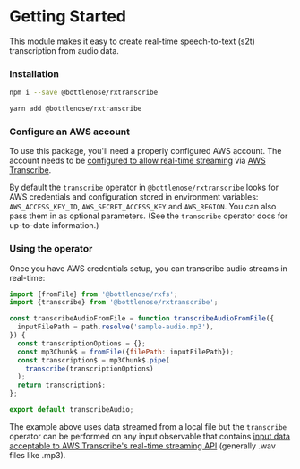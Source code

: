 # Getting Started

This module makes it easy to create real-time speech-to-text (s2t) transcription from audio data.
### Installation
```bash
npm i --save @bottlenose/rxtranscribe
```

```bash
yarn add @bottlenose/rxtranscribe
```

### Configure an AWS account
To use this package, you'll need a properly configured AWS account.  The account needs to be [configured to allow real-time streaming](https://docs.aws.amazon.com/transcribe/latest/dg/websocket.html) via [AWS Transcribe](https://aws.amazon.com/transcribe/).

By default the `transcribe` operator in `@bottlenose/rxtranscribe` looks for AWS credentials and configuration stored in environment variables: `AWS_ACCESS_KEY_ID`, `AWS_SECRET_ACCESS_KEY` and `AWS_REGION`.  You can also pass them in as optional parameters. (See the `transcribe` operator docs for up-to-date information.)

### Using the operator
Once you have AWS credentials setup, you can transcribe audio streams in real-time:
```javascript
import {fromFile} from '@bottlenose/rxfs';
import {transcribe} from '@bottlenose/rxtranscribe';

const transcribeAudioFromFile = function transcribeAudioFromFile({
  inputFilePath = path.resolve('sample-audio.mp3'),
}) {
  const transcriptionOptions = {};
  const mp3Chunk$ = fromFile({filePath: inputFilePath});
  const transcription$ = mp3Chunk$.pipe(
    transcribe(transcriptionOptions)
  );
  return transcription$;
};

export default transcribeAudio;
```

The example above uses data streamed from a local file but the `transcribe` operator can be performed on any input observable that contains [input data acceptable to AWS Transcribe's real-time streaming API](https://docs.aws.amazon.com/transcribe/latest/dg/websocket.html) (generally .wav files like .mp3).

